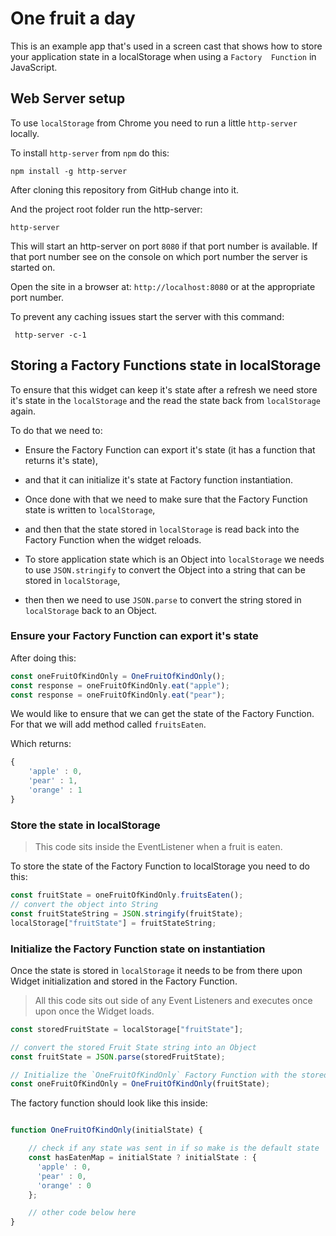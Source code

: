 # One fruit a day

This is an example app that's used in a screen cast that shows how to store your application state in a localStorage when using a `Factory  Function` in JavaScript.

## Web Server setup

To use `localStorage` from Chrome you need to run a little `http-server` locally.

To install `http-server` from `npm` do this:

```
npm install -g http-server
```

After cloning this repository from GitHub change into it.

And the project root folder run the http-server:

```
http-server
```

This will start an http-server on port `8080` if that port number is available. If that port number see on the console on which port number the server is started on.

Open the site in a browser at: `http://localhost:8080` or at the appropriate port number.

To prevent any caching issues start the server with this command:

```
 http-server -c-1
``` 

## Storing a Factory Functions state in localStorage

To ensure that this widget can keep it's state after a refresh we need store it's state in the `localStorage` and the read the state back from `localStorage` again.

To do that we need to:

* Ensure the Factory Function can export it's state (it has a function that returns it's state),
* and that it can initialize it's state at Factory function instantiation.

* Once done with that we need to make sure that the Factory Function state is written to `localStorage`,
* and then that the state stored in `localStorage` is read back into the Factory Function when the widget reloads.

* To store application state which is an Object into `localStorage` we needs to use `JSON.stringify` to convert the Object into a string that can be stored in `localStorage`,
* then then we need to use `JSON.parse` to convert the string stored in `localStorage` back to an Object.


### Ensure your Factory Function can export it's state

After doing this:

```javascript
const oneFruitOfKindOnly = OneFruitOfKindOnly();
const response = oneFruitOfKindOnly.eat("apple");
const response = oneFruitOfKindOnly.eat("pear");
```

We would like to ensure that we can get the state of the Factory Function. For that we will add method called `fruitsEaten`.

Which returns:

```js
{
	'apple' : 0,
	'pear' : 1,
	'orange' : 1
}
```

### Store the state in localStorage

> This code sits inside the EventListener when a fruit is eaten.

To store the state of the Factory Function to localStorage you need to do this:

```js
const fruitState = oneFruitOfKindOnly.fruitsEaten();
// convert the object into String
const fruitStateString = JSON.stringify(fruitState);
localStorage["fruitState"] = fruitStateString;
```

### Initialize the Factory Function state on instantiation

Once the state is stored in `localStorage` it needs to be from there upon Widget initialization and stored in the Factory Function.

> All this code sits out side of any Event Listeners and executes once upon once the Widget loads.

```js
const storedFruitState = localStorage["fruitState"];

// convert the stored Fruit State string into an Object
const fruitState = JSON.parse(storedFruitState);

// Initialize the `OneFruitOfKindOnly` Factory Function with the stored state
const oneFruitOfKindOnly = OneFruitOfKindOnly(fruitState);
```

The factory function should look like this inside:

```js

function OneFruitOfKindOnly(initialState) {

	// check if any state was sent in if so make is the default state
	const hasEatenMap = initialState ? initialState : {
	  'apple' : 0,
	  'pear' : 0,
	  'orange' : 0
	};

	// other code below here
}

```


 




